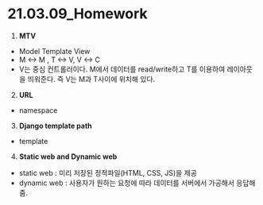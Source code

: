 # 21.03.09_Homework

1. **MTV**

- Model Template View
- M <-> M ,  T <-> V,  V <-> C
- V는 중심 컨트롤러이다. M에서 데이터를 read/write하고 T를 이용하여 레이아웃을 띄워준다. 즉 V는 M과 T사이에 위치해 있다.



2. **URL**

- namespace



3. **Django template path**

- template



4. **Static web and Dynamic web**

- static web : 미리 저장된 정적파일(HTML, CSS, JS)을 제공
- dynamic web : 사용자가 원하는 요청에 따라 데이터를 서버에서 가공해서 응답해줌.

